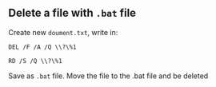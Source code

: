 ## Delete a file with `.bat` file

Create new `doument.txt`, write in:
```
DEL /F /A /Q \\?\%1

RD /S /Q \\?\%1
```
Save as `.bat` file. Move the file to the .bat file and be deleted